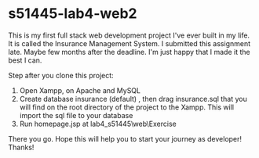 # s51445-lab4-web2
This is my first full stack web development project I've ever built in my life. It is called the Insurance Management System. I submitted this assignment late. Maybe few months after the deadline. I'm just happy that I made it the best I can.

Step after you clone this project:
1. Open Xampp, on Apache and MySQL
2. Create database insurance (default) , then drag insurance.sql that you will find on the root directory of the project to the Xampp. This will import the sql file to your database
3. Run homepage.jsp at lab4_s51445\web\Exercise

There you go. Hope this will help you to start your journey as developer! Thanks!
